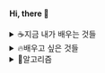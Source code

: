 #### Hi, there 👋 

<!---
yeonjaeheo/yeonjaeheo is a ✨ special ✨ repository because its `README.md` (this file) appears on your GitHub profile.
You can click the Preview link to take a look at your changes.
--->

<details>
<summary>☕️지금 내가 배우는 것들</summary>
<div markdown="1">



<img src="https://img.shields.io/badge/Spring%20Boot-6DB33F?style=flat-square&logo=Spring%20Boot&logoColor=black"/>

</div>
</details>

<details>
<summary>🔥배우고 싶은 것들</summary>
<div markdown="2">




</div>
</details>

<details>
  

<summary>💍알고리즘</summary>
<div markdown="1">
[![Solved.ac
프로필](http://mazassumnida.wtf/api/generate_badge?boj=anes009)](https://solved.ac/anes009)
</div>
</details>

